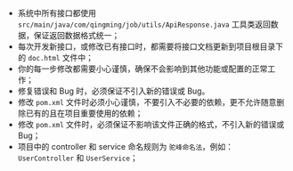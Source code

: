 - 系统中所有接口都使用 `src/main/java/com/qingming/job/utils/ApiResponse.java` 工具类返回数据，保证返回数据格式统一；
- 每次开发新接口，或修改已有接口时，都需要将接口文档更新到项目根目录下的 `doc.html` 文件中；
- 你的每一步修改都需要小心谨慎，确保不会影响到其他功能或配置的正常工作；
- 修复错误和 Bug 时，必须保证不引入新的错误或 Bug。
- 修改 `pom.xml` 文件时必须小心谨慎，不要引入不必要的依赖，更不允许随意删除已有的且在项目重要使用的依赖；
- 修改 `pom.xml` 文件时，必须保证不影响该文件正确的格式，不引入新的错误或 Bug；
- 项目中的 controller 和 service 命名规则为 `驼峰命名法`，例如：`UserController` 和 `UserService`；